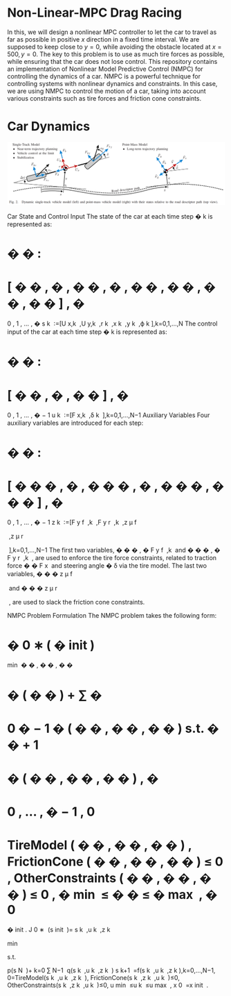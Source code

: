 # Non-Linear-MPC Drag Racing

In this, we will design a nonlinear MPC controller to let the car to travel as far as possible in positive $x$ direction in a fixed time interval. 
We are supposed to keep close to $y = 0$, while avoiding the obstacle located at $x = 500, y = 0$. 
The key to this problem is to use as much tire forces as possible, while ensuring that the car does not lose control. 
This repository contains an implementation of Nonlinear Model Predictive Control (NMPC) for controlling the dynamics of a car. NMPC is a powerful technique for controlling systems with nonlinear dynamics and constraints. In this case, we are using NMPC to control the motion of a car, taking into account various constraints such as tire forces and friction cone constraints.

# Car Dynamics

<div>
<img src="CarModel.png" width="1200">
</div>

Car State and Control Input
The state of the car at each time step 
�
k is represented as:

�
�
:
=
[
�
�
,
�
,
�
�
,
�
,
�
�
,
�
�
,
�
�
,
�
�
]
,
�
=
0
,
1
,
…
,
�
s 
k
​
 :=[U 
x,k
​
 ,U 
y,k
​
 ,r 
k
​
 ,x 
k
​
 ,y 
k
​
 ,ϕ 
k
​
 ],k=0,1,…,N
The control input of the car at each time step 
�
k is represented as:

�
�
:
=
[
�
�
,
�
,
�
�
]
,
�
=
0
,
1
,
…
,
�
−
1
u 
k
​
 :=[F 
x,k
​
 ,δ 
k
​
 ],k=0,1,…,N−1
Auxiliary Variables
Four auxiliary variables are introduced for each step:

�
�
:
=
[
�
�
�
,
�
,
�
�
�
,
�
,
�
�
�
,
�
�
�
]
,
�
=
0
,
1
,
…
,
�
−
1
z 
k
​
 :=[F 
y 
f
​
 ,k
​
 ,F 
y 
r
​
 ,k
​
 ,z 
μ 
f
​
 
​
 ,z 
μ 
r
​
 
​
 ],k=0,1,…,N−1
The first two variables, 
�
�
�
,
�
F 
y 
f
​
 ,k
​
  and 
�
�
�
,
�
F 
y 
r
​
 ,k
​
 , are used to enforce the tire force constraints, related to traction force 
�
�
F 
x
​
  and steering angle 
�
δ via the tire model. The last two variables, 
�
�
�
z 
μ 
f
​
 
​
  and 
�
�
�
z 
μ 
r
​
 
​
 , are used to slack the friction cone constraints.

NMPC Problem Formulation
The NMPC problem takes the following form:

�
0
∗
(
�
init
)
=
min
⁡
�
�
,
�
�
,
�
�
 
�
(
�
�
)
+
∑
�
=
0
�
−
1
�
(
�
�
,
�
�
,
�
�
)
s.t. 
�
�
+
1
=
�
(
�
�
,
�
�
,
�
�
)
,
�
=
0
,
…
,
�
−
1
,
0
=
TireModel
(
�
�
,
�
�
,
�
�
)
,
FrictionCone
(
�
�
,
�
�
,
�
�
)
≤
0
,
OtherConstraints
(
�
�
,
�
�
,
�
�
)
≤
0
,
�
min
⁡
≤
�
�
≤
�
max
⁡
,
�
0
=
�
init
.
J 
0
∗
​
 (s 
init
​
 )= 
s 
k
​
 ,u 
k
​
 ,z 
k
​
 
min
​
 
s.t. 
​
  
 p(s 
N
​
 )+ 
k=0
∑
N−1
​
 q(s 
k
​
 ,u 
k
​
 ,z 
k
​
 )
s 
k+1
​
 =f(s 
k
​
 ,u 
k
​
 ,z 
k
​
 ),k=0,…,N−1,
0=TireModel(s 
k
​
 ,u 
k
​
 ,z 
k
​
 ),
FrictionCone(s 
k
​
 ,z 
k
​
 ,u 
k
​
 )≤0,
OtherConstraints(s 
k
​
 ,z 
k
​
 ,u 
k
​
 )≤0,
u 
min
​
 ≤u 
k
​
 ≤u 
max
​
 ,
x 
0
​
 =x 
init
​
 .
​
 



